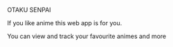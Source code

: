 OTAKU SENPAI

If you like anime this web app is for you.

You can view and track your favourite animes and more
